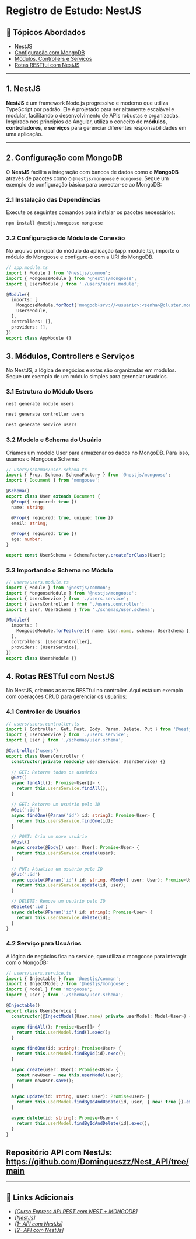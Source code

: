 # **Registro de Estudo: NestJS**

## 📝 **Tópicos Abordados**
- [NestJS](#nestjs)  
- [Configuração com MongoDB](#mongodb)  
- [Módulos, Controllers e Serviços](#estruturanest)  
- [Rotas RESTful com NestJS](#rotas)  

---

## **1. NestJS <a id="nestjs"></a>**

**NestJS** é um framework Node.js progressivo e moderno que utiliza TypeScript por padrão. Ele é projetado para ser altamente escalável e modular, facilitando o desenvolvimento de APIs robustas e organizadas. Inspirado nos princípios do Angular, utiliza o conceito de **módulos**, **controladores**, e **serviços** para gerenciar diferentes responsabilidades em uma aplicação.

---

## **2. Configuração com MongoDB <a id="mongodb"></a>**

O **NestJS** facilita a integração com bancos de dados como o **MongoDB** através de pacotes como o `@nestjs/mongoose` e `mongoose`. Segue um exemplo de configuração básica para conectar-se ao MongoDB:

### **2.1 Instalação das Dependências**
Execute os seguintes comandos para instalar os pacotes necessários:
```bash
npm install @nestjs/mongoose mongoose
```

### **2.2 Configuração do Módulo de Conexão**
No arquivo principal do módulo da aplicação (app.module.ts), importe o módulo do Mongoose e configure-o com a URI do MongoDB.

```ts
// app.module.ts
import { Module } from '@nestjs/common';
import { MongooseModule } from '@nestjs/mongoose';
import { UsersModule } from './users/users.module';

@Module({
  imports: [
    MongooseModule.forRoot('mongodb+srv://<usuario>:<senha>@cluster.mongodb.net/nestdb'),
    UsersModule,
  ],
  controllers: [],
  providers: [],
})
export class AppModule {}
```

## **3. Módulos, Controllers e Serviços** <a id="estruturanest"></a>
No NestJS, a lógica de negócios e rotas são organizadas em módulos. Segue um exemplo de um módulo simples para gerenciar usuários.

### **3.1 Estrutura do Módulo Users** <br>

```bash
nest generate module users

```

```bash
nest generate controller users

```


```bash
nest generate service users
```

### **3.2 Modelo e Schema do Usuário**
Criamos um modelo User para armazenar os dados no MongoDB. Para isso, usamos o Mongoose Schema:

```ts
// users/schemas/user.schema.ts
import { Prop, Schema, SchemaFactory } from '@nestjs/mongoose';
import { Document } from 'mongoose';

@Schema()
export class User extends Document {
  @Prop({ required: true })
  name: string;

  @Prop({ required: true, unique: true })
  email: string;

  @Prop({ required: true })
  age: number;
}

export const UserSchema = SchemaFactory.createForClass(User);
```

### **3.3 Importando o Schema no Módulo**
```ts
// users/users.module.ts
import { Module } from '@nestjs/common';
import { MongooseModule } from '@nestjs/mongoose';
import { UsersService } from './users.service';
import { UsersController } from './users.controller';
import { User, UserSchema } from './schemas/user.schema';

@Module({
  imports: [
    MongooseModule.forFeature([{ name: User.name, schema: UserSchema }]),
  ],
  controllers: [UsersController],
  providers: [UsersService],
})
export class UsersModule {}

```

## **4. Rotas RESTful com NestJS** <a id="rotas"></a>
No NestJS, criamos as rotas RESTful no controller. Aqui está um exemplo com operações CRUD para gerenciar os usuários:

### **4.1 Controller de Usuários**
```ts
// users/users.controller.ts
import { Controller, Get, Post, Body, Param, Delete, Put } from '@nestjs/common';
import { UsersService } from './users.service';
import { User } from './schemas/user.schema';

@Controller('users')
export class UsersController {
  constructor(private readonly usersService: UsersService) {}

  // GET: Retorna todos os usuários
  @Get()
  async findAll(): Promise<User[]> {
    return this.usersService.findAll();
  }

  // GET: Retorna um usuário pelo ID
  @Get(':id')
  async findOne(@Param('id') id: string): Promise<User> {
    return this.usersService.findOne(id);
  }

  // POST: Cria um novo usuário
  @Post()
  async create(@Body() user: User): Promise<User> {
    return this.usersService.create(user);
  }

  // PUT: Atualiza um usuário pelo ID
  @Put(':id')
  async update(@Param('id') id: string, @Body() user: User): Promise<User> {
    return this.usersService.update(id, user);
  }

  // DELETE: Remove um usuário pelo ID
  @Delete(':id')
  async delete(@Param('id') id: string): Promise<User> {
    return this.usersService.delete(id);
  }
}

```

### **4.2 Serviço para Usuários**
A lógica de negócios fica no service, que utiliza o mongoose para interagir com o MongoDB:

```ts
// users/users.service.ts
import { Injectable } from '@nestjs/common';
import { InjectModel } from '@nestjs/mongoose';
import { Model } from 'mongoose';
import { User } from './schemas/user.schema';

@Injectable()
export class UsersService {
  constructor(@InjectModel(User.name) private userModel: Model<User>) {}

  async findAll(): Promise<User[]> {
    return this.userModel.find().exec();
  }

  async findOne(id: string): Promise<User> {
    return this.userModel.findById(id).exec();
  }

  async create(user: User): Promise<User> {
    const newUser = new this.userModel(user);
    return newUser.save();
  }

  async update(id: string, user: User): Promise<User> {
    return this.userModel.findByIdAndUpdate(id, user, { new: true }).exec();
  }

  async delete(id: string): Promise<User> {
    return this.userModel.findByIdAndDelete(id).exec();
  }
}

```
Repositório API com NestJs: https://github.com/Domingueszz/Nest_API/tree/main
---

---

## 🔗 Links Adicionais
- _[[Curso Express API REST com  NEST +  MONGODB](https://youtu.be/V0ye6gXFFj0?si=QNgd-m0w9vy6W2U2)]_
- _[[NestJs](https://docs.nestjs.com/)]_  
- _[[1- API com NestJs](https://youtu.be/OwmxMNu1Rms?si=GjXtr5xpEeS71fs5)]_  
- _[[2- API com NestJs](https://youtu.be/6xaCQggH7V8?si=I2FRvEntbHBQ-DK2)]_  


